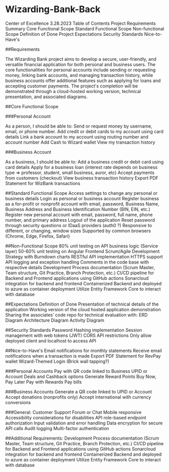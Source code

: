 # Wizarding-Bank-Back

Center of Excellence
3.28.2023
Table of Contents
Project Requirements
Summary
Core Functional Scope
Standard Functional Scope
Non-functional Scope
Definition of Done
Project Expectations
Security Standards
Nice-to-Have's

##Requirements

The Wizarding Bank project aims to develop a secure, user-friendly, and versatile financial
application for both personal and business users. The core functionalities for personal
accounts include sending or requesting money, linking bank accounts, and managing
transaction history, while business accounts offer additional features such as applying
for loans and accepting customer payments. The project's completion will be
demonstrated through a cloud-hosted working version, technical presentation, and
associated diagrams.

##Core Functional Scope

###Personal Account

As a person, I should be able to:
Send or request money by username, email, or phone number.
Add credit or debit cards to my account using card details
Link a bank account to my account using routing number and account number
Add Cash to Wizard wallet
View my transaction history


###Business Account

As a business, I should be able to:
Add a business credit or debit card using card details
Apply for a business loan (interest rate depends on business type => professor, student, small business, auror, etc)
Accept payments from customers (checkout)
View business transaction history
Export PDF Statement for WizBank transactions

##Standard Functional Scope
Access settings to change any personal or business details
Login as personal or business account
Register business as a for-profit or nonprofit account with email, password, Business Name, Business Address and Business Identification Number (BIN, EIN, etc.)
Register new personal account with email, password, full name, phone number, and primary address
Logout of the application
Reset password through security questions or IDaaS providers (auth0 ?)
Responsive to different, or changing, window sizes
Supported by common browsers (Chrome, Edge, Firefox, Safari)

##Non-Functional Scope
80% unit testing on API business logic (Service layer)
50-60% unit testing on Angular Frontend
Scrum/Agile Development Strategy with Burndown charts
RESTful API implementation
HTTPS support
API logging and exception handling
Comments in the code base with respective details
Development Process documentation (Scrum Master, Team structure, Git Practice, Branch Protection, etc.)
CI/CD pipeline for Backend and Frontend applications using GitHub actions
Sonarcloud integration for backend and frontend
Containerized Backend and deployed to azure as container deployment
Utilize Entity Framework Core to interact with database

##Expectations
Definition of Done
Presentation of technical details of the application
Working version of the cloud hosted application demonstration
Sharing the associates’ code repo for technical evaluation with:
ERD Diagram
Architecture Diagram
Activity Diagram

##Security Standards
Password Hashing implementation
Session management with web tokens (JWT)
CORS API restrictions
Only allow deployed client and localhost to access API

##Nice-to-Have's
Email notifications for monthly statements
Receive email notifications when a transaction is made
Export PDF Statement for RevPay wallet
Wizard-Themed Login (Brick wall tapping?)

###Personal Accounts
Pay with QR code linked to Business UPID or Account
Deals and Cashback options
Generate Reward Points
Buy Now, Pay Later
Pay with Rewards
Pay bills

###Business Accounts
Generate a QR code linked to UPID or Account
Accept donations (nonprofits only)
Accept international with currency conversions

###General:
Customer Support Forum or Chat
Mobile responsive
Accessibility considerations for disabilities
API role-based endpoint authorization
Input validation and error handling
Data encryption for secure API calls
Audit logging
Multi-factor authentication
	
##Additional Requirements: 
Development Process documentation (Scrum Master, Team structure, Git Practice, Branch Protection, etc.)
CI/CD pipeline for Backend and Frontend applications using GitHub actions
Sonarcloud integration for backend and frontend
Containerized Backend and deployed to azure as container deployment
Utilize Entity Framework Core to interact with database
